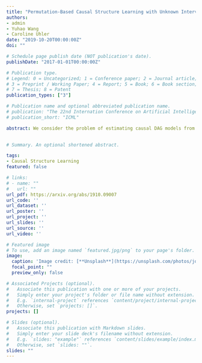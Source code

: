```yaml
---
title: "Permutation-Based Causal Structure Learning with Unknown Intervention Targets"
authors:
- admin
- Yuhao Wang 
- Caroline Uhler
date: "2019-10-20T00:00:00Z"
doi: ""

# Schedule page publish date (NOT publication's date).
publishDate: "2017-01-01T00:00:00Z"

# Publication type.
# Legend: 0 = Uncategorized; 1 = Conference paper; 2 = Journal article;
# 3 = Preprint / Working Paper; 4 = Report; 5 = Book; 6 = Book section;
# 7 = Thesis; 8 = Patent
publication_types: ["3"]

# Publication name and optional abbreviated publication name.
# publication: "The 22nd Internation Conference on Artificial Intelligence and Statistics"
# publication_short: "ICML"

abstract: We consider the problem of estimating causal DAG models from a mix of observational and interventional data, when the intervention targets are partially or completely unknown. This problem is highly relevant for example in genomics, since gene knockout technologies are known to have off-target effects. We characterize the interventional Markov equivalence class of DAGs that can be identified from interventional data with unknown intervention targets. In addition, we propose a provably consistent algorithm for learning the interventional Markov equivalence class from such data. The proposed algorithm greedily searches over the space of permutations to minimize a novel score function. The algorithm is nonparametric, which is particularly important for applications to genomics, where the relationships between variables are often non-linear and the distribution non-Gaussian. We demonstrate the performance of our algorithm on synthetic and biological datasets.
 

# Summary. An optional shortened abstract. 

tags:
- Causal Structure Learning 
featured: false

# links:
# - name: ""
#   url: ""
url_pdf: https://arxiv.org/abs/1910.09007 
url_code: ''
url_dataset: ''
url_poster: ''
url_project: ''
url_slides: ''
url_source: ''
url_video: ''

# Featured image
# To use, add an image named `featured.jpg/png` to your page's folder. 
image:
  caption: 'Image credit: [**Unsplash**](https://unsplash.com/photos/jdD8gXaTZsc)'
  focal_point: ""
  preview_only: false

# Associated Projects (optional).
#   Associate this publication with one or more of your projects.
#   Simply enter your project's folder or file name without extension.
#   E.g. `internal-project` references `content/project/internal-project/index.md`.
#   Otherwise, set `projects: []`.
projects: []

# Slides (optional).
#   Associate this publication with Markdown slides.
#   Simply enter your slide deck's filename without extension.
#   E.g. `slides: "example"` references `content/slides/example/index.md`.
#   Otherwise, set `slides: ""`.
slides: "" 
---
```



